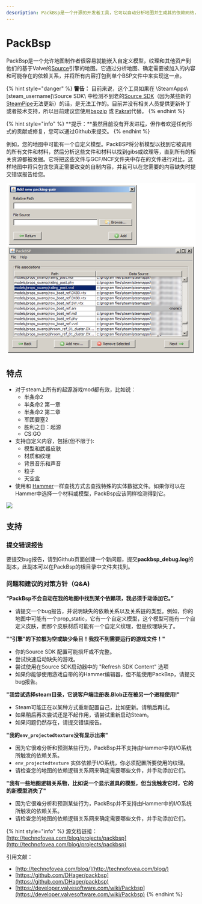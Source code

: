 ```yaml
---
description: PackBsp是一个开源的开发者工具，它可以自动分析地图并生成其的依赖网络，比如说相关的艺术资产，并将它们打包到BSP文件中
---
```


# PackBsp

PackBsp是一个允许地图制作者很容易就能嵌入自定义模型，纹理和其他资产到他们的基于Valve的[Source](http://en.wikipedia.org/wiki/Source_%28game_engine%29)引擎的地图。它通过分析地图、确定需要被加入的内容和可能存在的依赖关系，并将所有内容打包到单个BSP文件中来实现这一点。

{% hint style="danger" %}
 **警告：** 目前来说，这个工具如果在 \SteamApps\\[steam\_username\]\Source SDK\ 中检测不到老的[Source SDK](https://developer.valvesoftware.com/wiki/Source_SDK)（因为某些新的[SteamPipe](https://developer.valvesoftware.com/wiki/SteamPipe)无法更新）的话，是无法工作的。目前并没有相关人员提供更新补丁或者技术支持，所以目前建议您使用[bspzip](bspzip.md) 或 [Pakrat](pakrat.md)代替。
{% endhint %}

{% hint style="info" %}
 **提示：**虽然目前没有开发进程，但作者欢迎任何形式的贡献或修复，您可以通过Github来提交。
{% endhint %}

例如，您的地图中可能有一个自定义模型。PackBSP将分析模型以找到它被调用的所有文件和材料，然后分析这些文件和材料以找到gibs或纹理等，直到所有的相关资源都被发掘。它将把这些文件与GCF/NCF文件夹中存在的文件进行对比，这样地图中将只包含您真正需要改变的自制内容，并且可以在您需要的内容缺失时提交错误报告给您。

![](../../../../../.gitbook/assets/packbsp_screen01.png)

## 特点

* 对于steam上所有的起源游戏mod都有效，比如说：
  * 半条命2
  * 半条命2 第一章
  * 半条命2 第二章
  * 军团要塞2
  * 胜利之日：起源
  * CS:GO
* 支持自定义内容，包括\(但不限于\):
  * 模型和武器皮肤
  * 材质和纹理
  * 背景音乐和声音
  * 粒子
  * 天空盒
* 使用和 [Hammer](http://en.wikipedia.org/wiki/Valve_Hammer_Editor)一样查找方式去查找特殊的实体数据文件。如果你可以在Hammer中选择一个材料或模型，PackBsp应该同样检测得到它。

![](../../../../../.gitbook/assets/list.png)

## 支持

### 提交错误报告

要提交bug报告，请到Github页面创建一个新问题，提交**packbsp\_debug.log**的副本，此副本可以在PackBsp的根目录中文件夹找到。

### 问题和建议的对策方针（Q&A\)

**“PackBsp不会自动在我的地图中找到某个依赖项，我必须手动添加它。”**

* 请提交一个bug报告，并说明缺失的依赖关系以及关系链的类型。例如，你的地图中可能有一个prop\_static，它有一个自定义模型，这个模型可能有一个自定义皮肤，而那个皮肤材质可能有一个自定义纹理，但是纹理缺失了。

**"“引擎”的下拉框为空或缺少条目！我找不到需要运行的游戏文件！"**

* 你的Source SDK 配置可能损坏或不完整。
* 尝试快速启动缺失的游戏。
* 尝试使用在Source SDK启动器中的 "Refresh SDK Content" 选项
* 如果你能够使用游戏自带的的Hammer编辑器，但不能使用PackBsp，请提交bug报告。

**"我尝试选择steam目录，它说客户端注册表.Blob正在被另一个进程使用!"**

* Steam可能正在以某种方式重新配置自己，比如更新。请稍后再试。
* 如果稍后再次尝试还是不起作用，请尝试重新启动Steam。
* 如果问题仍然存在，请提交错误报告。

**"我的`env_projectedtexture`没有显示出来"**

* 因为它很难分析和预测某些行为，PackBsp并不支持由Hammer中的I/O系统所触发的依赖关系。
* `env_projectedtexture` 实体依赖于I/O系统，你必须配置所要使用的纹理。
* 请检查您的地图的依赖逻辑关系网来确定需要哪些文件，并手动添加它们。

**"**我有一些地图逻辑关系物，比如说一个显示道具的模型，但当我触发它时，它的的新模型消失了**"**

* 因为它很难分析和预测某些行为，PackBsp并不支持由Hammer中的I/O系统所触发的依赖关系。
* 请检查您的地图的依赖逻辑关系网来确定需要哪些文件，并手动添加它们。

{% hint style="info" %}
源文档链接： [http://technofovea.com/blog/projects/packbsp](http://technofovea.com/blog/projects/packbsp)

引用文献：

* [http://technofovea.com/blog/](http://technofovea.com/blog/)
* [https://github.com/DHager/packbsp](https://github.com/DHager/packbsp)
* [https://developer.valvesoftware.com/wiki/Packbsp](https://developer.valvesoftware.com/wiki/Packbsp)
{% endhint %}

